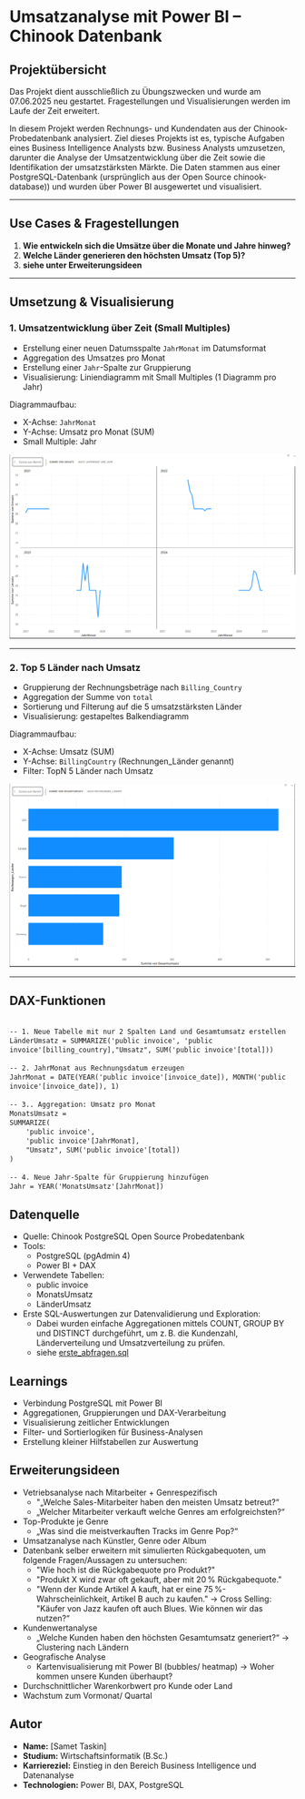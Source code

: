 # Umsatzanalyse mit Power BI – Chinook Datenbank

## Projektübersicht

Das Projekt dient ausschließlich zu Übungszwecken und wurde am 07.06.2025 neu gestartet. Fragestellungen und Visualisierungen werden im Laufe der Zeit erweitert.

In diesem Projekt werden Rechnungs- und Kundendaten aus der Chinook-Probedatenbank analysiert. 
Ziel dieses Projekts ist es, typische Aufgaben eines Business Intelligence Analysts bzw. Business Analysts umzusetzen, darunter die Analyse der Umsatzentwicklung über die Zeit sowie die Identifikation der umsatzstärksten Märkte.
Die Daten stammen aus einer PostgreSQL-Datenbank (ursprünglich aus der Open Source chinook-database)) und wurden über Power BI ausgewertet und visualisiert.


---

## Use Cases & Fragestellungen

1. **Wie entwickeln sich die Umsätze über die Monate und Jahre hinweg?**
2. **Welche Länder generieren den höchsten Umsatz (Top 5)?**
3. **siehe unter Erweiterungsideen**

---

## Umsetzung & Visualisierung

### 1. Umsatzentwicklung über Zeit (Small Multiples)

- Erstellung einer neuen Datumsspalte `JahrMonat` im Datumsformat 
- Aggregation des Umsatzes pro Monat
- Erstellung einer `Jahr`-Spalte zur Gruppierung
- Visualisierung: Liniendiagramm mit Small Multiples (1 Diagramm pro Jahr)

Diagrammaufbau:
- X-Achse: `JahrMonat`
- Y-Achse: Umsatz pro Monat (SUM)
- Small Multiple: Jahr

![Umsatzdiagramm – Small Multiples](./screenshots/small_multiples_umsatz_pro_monat_und_jahr.PNG)

---

### 2. Top 5 Länder nach Umsatz

- Gruppierung der Rechnungsbeträge nach `Billing_Country`
- Aggregation der Summe von `total`
- Sortierung und Filterung auf die 5 umsatzstärksten Länder
- Visualisierung: gestapeltes Balkendiagramm

Diagrammaufbau:
- X-Achse: Umsatz (SUM)
- Y-Achse: `BillingCountry` (Rechnungen_Länder genannt)
- Filter: TopN 5 Länder nach Umsatz

![Top 5 Länder](./screenshots/top5laender.PNG)

---

## DAX-Funktionen

```dax

-- 1. Neue Tabelle mit nur 2 Spalten Land und Gesamtumsatz erstellen
LänderUmsatz = SUMMARIZE('public invoice', 'public invoice'[billing_country],"Umsatz", SUM('public invoice'[total]))

-- 2. JahrMonat aus Rechnungsdatum erzeugen
JahrMonat = DATE(YEAR('public invoice'[invoice_date]), MONTH('public invoice'[invoice_date]), 1)

-- 3.. Aggregation: Umsatz pro Monat
MonatsUmsatz = 
SUMMARIZE(
    'public invoice', 
    'public invoice'[JahrMonat],
    "Umsatz", SUM('public invoice'[total])
)

-- 4. Neue Jahr-Spalte für Gruppierung hinzufügen
Jahr = YEAR('MonatsUmsatz'[JahrMonat])
```

## Datenquelle

- Quelle: Chinook PostgreSQL Open Source Probedatenbank
- Tools:
  - PostgreSQL (pgAdmin 4)
  - Power BI + DAX
- Verwendete Tabellen:
  - public invoice
  - MonatsUmsatz
  - LänderUmsatz
- Erste SQL-Auswertungen zur Datenvalidierung und Exploration:
  - Dabei wurden einfache Aggregationen mittels COUNT, GROUP BY und DISTINCT durchgeführt, um z. B. die Kundenzahl, Länderverteilung und Umsatzverteilung zu prüfen.
  - siehe  [erste_abfragen.sql](./sql/countabfragen_mit_groupby_distinct.sql)

## Learnings

- Verbindung PostgreSQL mit Power BI
- Aggregationen, Gruppierungen und DAX-Verarbeitung
- Visualisierung zeitlicher Entwicklungen
- Filter- und Sortierlogiken für Business-Analysen
- Erstellung kleiner Hilfstabellen zur Auswertung

## Erweiterungsideen

- Vetriebsanalyse nach Mitarbeiter + Genrespezifisch
    - "„Welche Sales-Mitarbeiter haben den meisten Umsatz betreut?“ 
    - „Welcher Mitarbeiter verkauft welche Genres am erfolgreichsten?“
- Top-Produkte je Genre
    - „Was sind die meistverkauften Tracks im Genre Pop?“
- Umsatzanalyse nach Künstler, Genre oder Album
- Datenbank selber erweitern mit simulierten Rückgabequoten, um folgende Fragen/Aussagen zu untersuchen:
    - "Wie hoch ist die Rückgabequote pro Produkt?" 
    - "Produkt X wird zwar oft gekauft, aber mit 20 % Rückgabequote."
    - "Wenn der Kunde Artikel A kauft, hat er eine 75 %-Wahrscheinlichkeit, Artikel B auch zu kaufen."
    -> Cross Selling: "Käufer von Jazz kaufen oft auch Blues. Wie können wir das nutzen?“  
- Kundenwertanalyse
    - „Welche Kunden haben den höchsten Gesamtumsatz generiert?“ -> Clustering nach Ländern
- Geografische Analyse
    - Kartenvisualisierung mit Power BI (bubbles/ heatmap) -> Woher kommen unsere Kunden überhaupt? 
- Durchschnittlicher Warenkorbwert pro Kunde oder Land
- Wachstum zum Vormonat/ Quartal


## Autor

- **Name:** [Samet Taskin]
- **Studium:** Wirtschaftsinformatik (B.Sc.)
- **Karriereziel:** Einstieg in den Bereich Business Intelligence und Datenanalyse
- **Technologien:** Power BI, DAX, PostgreSQL

